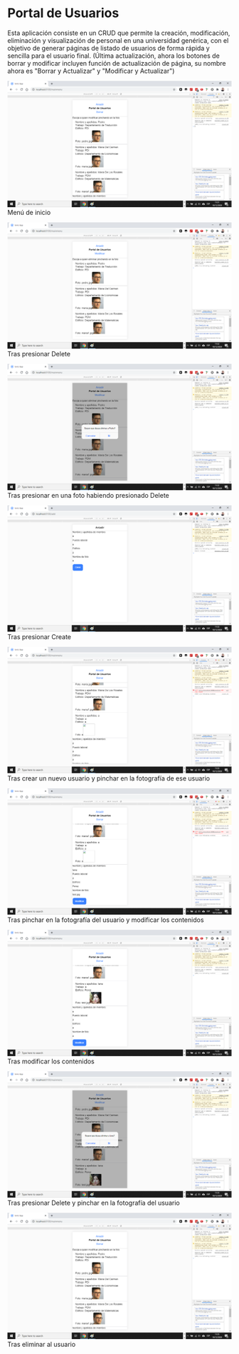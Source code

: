# Portal de Usuarios

Esta aplicación consiste en un CRUD que permite la creación, modificación, eliminación y visualización de personal en una universidad genérica, con el objetivo de generar páginas de listado de usuarios de forma rápida y sencilla para el usuario final. (Última actualización, ahora los botones de borrar y modificar incluyen función de actualización de página, su nombre ahora es "Borrar y Actualizar" y "Modificar y Actualizar")

![1](ADatosFotos/10.png)
Menú de inicio

![2](ADatosFotos/11.png)
Tras presionar Delete

![3](ADatosFotos/12.png)
Tras presionar en una foto habiendo presionado Delete

![4](ADatosFotos/13.png)
Tras presionar Create

![5](ADatosFotos/14.png)
Tras crear un nuevo usuario y pinchar en la fotografía de ese usuario

![6](ADatosFotos/15.png)
Tras pinchar en la fotografía del usuario y modificar los contenidos

![7](ADatosFotos/16.png)
Tras modificar los contenidos

![8](ADatosFotos/17.png)
Tras presionar Delete y pinchar en la fotografía del usuario

![9](ADatosFotos/18.png)
Tras eliminar al usuario

